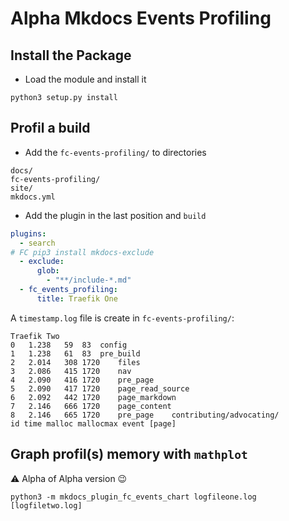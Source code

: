 # Alpha Mkdocs Events Profiling

## Install the Package

* Load the module and install it 
```
python3 setup.py install
```


## Profil a build

* Add the `fc-events-profiling/` to directories
```
docs/
fc-events-profiling/
site/
mkdocs.yml
```
* Add the plugin in the last position and `build`
```yaml
plugins:
  - search
# FC pip3 install mkdocs-exclude
  - exclude:
      glob:
        - "**/include-*.md"       
  - fc_events_profiling:
      title: Traefik One
```
A `timestamp.log` file is create in `fc-events-profiling/`:
```
Traefik Two
0	1.238	59	83	config	
1	1.238	61	83	pre_build	
2	2.014	308	1720	files	
3	2.086	415	1720	nav	
4	2.090	416	1720	pre_page	
5	2.090	417	1720	page_read_source	
6	2.092	442	1720	page_markdown	
7	2.146	666	1720	page_content	
8	2.146	665	1720	pre_page	contributing/advocating/ 
id time malloc mallocmax event [page]
```

## Graph profil(s) memory with `mathplot`

⚠️ Alpha of Alpha version 😉

```
python3 -m mkdocs_plugin_fc_events_chart logfileone.log [logfiletwo.log]
```

